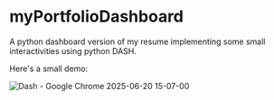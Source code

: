 # myPortfolioDashboard

A  python dashboard version of my resume implementing some small interactivities using python DASH.

Here's a small demo:

![Dash - Google Chrome 2025-06-20 15-07-00](https://github.com/user-attachments/assets/85cb3617-5938-4c0d-a926-13c32fc9707c)



